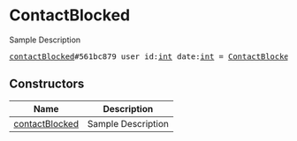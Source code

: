 # ContactBlocked

Sample Description

<pre>
<a href="../constructor/contactBlocked">contactBlocked</a>#561bc879 user_id:<a href="../type/int.md">int</a> date:<a href="../type/int.md">int</a> = <a href="../type/ContactBlocked.md">ContactBlocked</a>;
</pre>

## Constructors

| Name | Description |
|------|-------------|
| [contactBlocked](../constructor/contactBlocked.md) | Sample Description |

